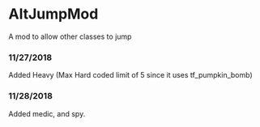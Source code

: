 # AltJumpMod
A mod to allow other classes to jump

### 11/27/2018
Added Heavy (Max Hard coded limit of 5 since it uses tf_pumpkin_bomb)

### 11/28/2018
Added medic, and spy.
